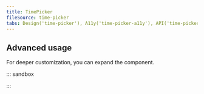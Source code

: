 ```yaml
---
title: TimePicker
fileSource: time-picker
tabs: Design('time-picker'), A11y('time-picker-a11y'), API('time-picker-api'), Example('time-picker-code'), Changelog('time-picker-changelog')
---
```


## Advanced usage

For deeper customization, you can expand the component.

::: sandbox

<script lang="tsx">
  export Demo from 'stories/components/time-picker/docs/examples/expanded_access_to_all_the_components.tsx';
</script>

:::
